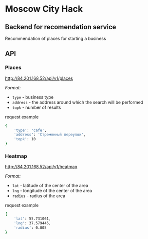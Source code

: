 # Moscow City Hack

## Backend for recomendation service
Recommendation of places for starting a business

## API
### Places

http://84.201.168.52/api/v1/places

*Format:*

+ `type` - business type
+ `address` - the address around which the search will be performed
+ `topk` - number of results

request example
```bash
{
    'type': 'cafe',
    'address': 'Стремянный переулок',
    'topk': 10
}
```

### Heatmap

http://84.201.168.52/api/v1/heatmap

*Format:*
+ `lat` - latitude of the center of the area
+ `lng` - longitude of the center of the area
+ `radius` - radius of the area

request example 
```bash
{
    'lat': 55.731061,
    'lng': 37.579445,
    'radius': 0.005
}
```